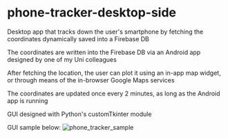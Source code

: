# phone-tracker-desktop-side
Desktop app that tracks down the user's smartphone by fetching the coordinates dynamically saved into a Firebase DB

The coordinates are written into the Firebase DB via an Android app designed by one of my Uni colleagues

After fetching the location, the user can plot it using an in-app map widget, or through means of the in-browser Google Maps services

The coordinates are updated once every 2 minutes, as long as the Android app is running

GUI designed with Python's customTkinter module

GUI sample below:
![phone_tracker_sample](https://github.com/razvanbilici/phone-tracker-desktop-side/assets/81765319/773c7f6a-c5e0-4d10-ab17-4741d89d58c3)
